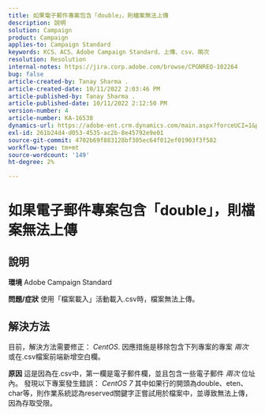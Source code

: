 ```yaml
---
title: 如果電子郵件專案包含「double」，則檔案無法上傳
description: 說明
solution: Campaign
product: Campaign
applies-to: Campaign Standard
keywords: KCS、ACS、Adobe Campaign Standard、上傳、csv、兩次
resolution: Resolution
internal-notes: https://jira.corp.adobe.com/browse/CPGNREQ-102264
bug: false
article-created-by: Tanay Sharma .
article-created-date: 10/11/2022 2:03:46 PM
article-published-by: Tanay Sharma .
article-published-date: 10/11/2022 2:12:50 PM
version-number: 4
article-number: KA-16538
dynamics-url: https://adobe-ent.crm.dynamics.com/main.aspx?forceUCI=1&pagetype=entityrecord&etn=knowledgearticle&id=323d0582-6d49-ed11-bba2-0022480868ff
exl-id: 261b24d4-d053-4535-ac2b-8e45792e9e01
source-git-commit: 4702b69f883128bf305ec64f012ef01903f3f582
workflow-type: tm+mt
source-wordcount: '149'
ht-degree: 2%

---
```


# 如果電子郵件專案包含「double」，則檔案無法上傳

## 說明

<b>環境</b>
Adobe Campaign Standard


<b>問題/症狀</b>
使用「檔案載入」活動載入.csv時，檔案無法上傳。


## 解決方法


目前，解決方法需要修正： *CentOS*. 因應措施是移除包含下列專案的專案 *兩次* 或在.csv檔案前端新增空白欄。


<b>原因</b>
這是因為在.csv中，第一欄是電子郵件欄，並且包含一些電子郵件 *兩次* 位址內。 發現以下專案發生錯誤： *CentOS 7* 其中如果行的開頭為double、eten、char等，則作業系統認為reserved關鍵字正嘗試用於檔案中，並導致無法上傳，因為存取受限。
